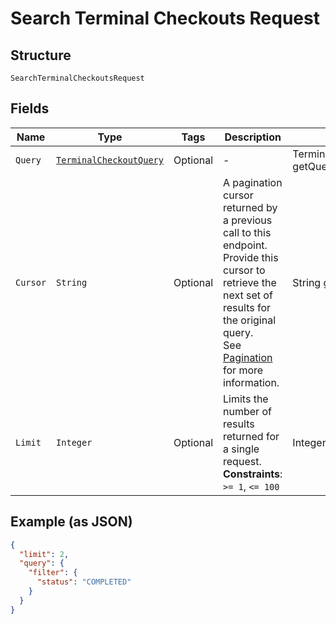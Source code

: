 
# Search Terminal Checkouts Request

## Structure

`SearchTerminalCheckoutsRequest`

## Fields

| Name | Type | Tags | Description | Getter |
|  --- | --- | --- | --- | --- |
| `Query` | [`TerminalCheckoutQuery`](/doc/models/terminal-checkout-query.md) | Optional | - | TerminalCheckoutQuery getQuery() |
| `Cursor` | `String` | Optional | A pagination cursor returned by a previous call to this endpoint.<br>Provide this cursor to retrieve the next set of results for the original query.<br>See [Pagination](https://developer.squareup.com/docs/basics/api101/pagination) for more information. | String getCursor() |
| `Limit` | `Integer` | Optional | Limits the number of results returned for a single request.<br>**Constraints**: `>= 1`, `<= 100` | Integer getLimit() |

## Example (as JSON)

```json
{
  "limit": 2,
  "query": {
    "filter": {
      "status": "COMPLETED"
    }
  }
}
```

